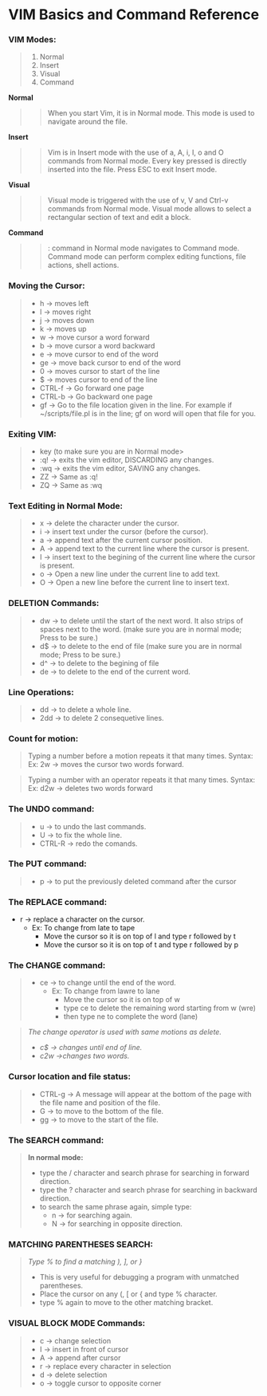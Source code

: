 # VIM Basics and Command Reference

### VIM Modes:
> 1. Normal
> 2. Insert
> 3. Visual
> 4. Command

**Normal**
>>When you start Vim, it is in Normal mode.
This mode is used to navigate around the file.

**Insert**
>>Vim is in Insert mode with the use of a, A, i, I, o and O commands from Normal mode. 
Every key pressed is directly inserted into the file.
Press ESC to exit Insert mode.

**Visual**
>>Visual mode is triggered with the use of v, V and Ctrl-v commands from Normal mode.
Visual mode allows to select a rectangular section of text and edit a block.

**Command**
>>: command in Normal mode navigates to Command mode. 
Command mode can perform complex editing functions, file actions, shell actions.


### Moving the Cursor:
> * h      -> moves left
> * l      -> moves right
> * j      -> moves down
> * k      -> moves up
> * w      -> move cursor a word forward
> * b      -> move cursor a word backward
> * e      -> move cursor to end of the word
> * ge     -> move back cursor to end of the word
> * 0      -> moves cursor to start of the line
> * $      -> moves cursor to end of the line
> * CTRL-f -> Go forward one page
> * CTRL-b -> Go backward one page
> * gf     -> Go to the file location given in the line.
          For example if ~/scripts/file.pl is in the line; gf on word will open
	      that file for you.


### Exiting VIM:
> * <ESC> key (to make sure you are in Normal mode>
> * :q! -> exits the vim editor, DISCARDING any changes.
> * :wq -> exits the vim editor, SAVING any changes.
> * ZZ  -> Same as :q!
> * ZQ  -> Same as :wq


### Text Editing in Normal Mode:
> * x -> delete the character under the cursor.
> * i -> insert text under the cursor (before the cursor).
> * a -> append text after the current cursor position.
> * A -> append text to the current line where the cursor is present.
> * I -> insert text to the begining of the current line where the cursor is present.
> * o -> Open a new line under the current line to add text.
> * O -> Open a new line before the current line to insert text.


### DELETION Commands:
> * dw -> to delete until the start of the next word. It also strips of spaces next to
      the word. (make sure you are in normal mode; Press <ESC> to be sure.)
> * d$ -> to delete to the end of file (make sure you are in normal mode; Press <ESC> to be sure.)
> * d^ -> to delete to the begining of file
> * de -> to delete to the end of the current word.


### Line Operations:
> * dd  -> to delete a whole line.
> * 2dd -> to delete 2 consequetive lines.


### Count for motion:
>  Typing a number before a motion repeats it that many times.
   Syntax: <NUMBER> <MOTION>
   Ex: 2w -> moves the cursor two words forward.

>  Typing a number with an operator repeats it that many times.
   Syntax: <OPERATOR> <NUMBER> <MOTION> 
   Ex: d2w -> deletes two words forward


### The UNDO command:
> * u 		-> to undo the last commands.
> * U 		-> to fix the whole line.
> * CTRL-R 	-> redo the comands.


### The PUT command:
> * p -> to put the previously deleted command after the cursor


### The REPLACE command:
* r -> replace a character on the cursor.
    * Ex: To change from late to tape
        * Move the cursor so it is on top of l and type r followed by t
        * Move the cursor so it is on top of t and type r followed by p


### The CHANGE command:
> * ce -> to change until the end of the word.
>   * Ex: To change from lawre to lane
>       * Move the cursor so it is on top of w
>       * type ce to delete the remaining word starting from w (wre)
>       * then type ne to complete the word (lane)

> *The change operator is used with same motions as delete.*
> - *c$ -> changes until end of line.*
> - *c2w ->changes two words.*


### Cursor location and file status:
> * CTRL-g -> A message will appear at the bottom of the page with the file name
          and position of the file.
> * G      -> to move to the bottom of the file.
> * gg     -> to move to the start of the file.


### The SEARCH command:
> **In normal mode:**
> - type the / character and search phrase for searching in forward direction.
> - type the ? character and search phrase for searching in backward direction.
> - to search the same phrase again, simple type:
>     - n -> for searching again.
>     - N -> for searching in opposite direction.


### MATCHING PARENTHESES SEARCH:
> *Type % to find a matching ), ], or }*
> * This is very useful for debugging a program with unmatched parentheses.
> * Place the cursor on any (, [ or { and type % character.
> * type % again to move to the other matching bracket.


### VISUAL BLOCK MODE Commands:
> * c -> change selection
> * I -> insert in front of cursor
> * A -> append after cursor
> * r -> replace every character in selection
> * d -> delete selection
> * o -> toggle cursor to opposite corner

